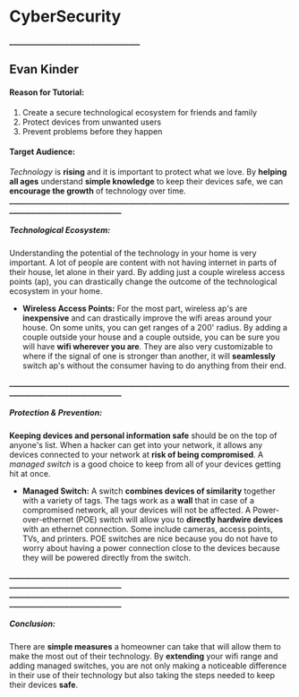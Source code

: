 # CyberSecurity
**___________________________________**
## Evan Kinder
#### Reason for Tutorial:
1. Create a secure technological ecosystem for friends and family 
2. Protect devices from unwanted users
3. Prevent problems before they happen
#### Target Audience:
_Technology_ is **rising** and it is important to protect what we love. By **helping all ages** understand **simple knowledge** to keep their devices safe, we can **encourage the growth** of technology over time.
**_________________________________________________________________________________________________________** 
##### Technological Ecosystem:
Understanding the potential of the technology in your home is very important. A lot of people are content with not having internet in parts of their house, let alone in their yard. By adding just a couple wireless access points (ap), you can drastically change the outcome of the technological ecosystem in your home.
* **Wireless Access Points:**
For the most part, wireless ap's are **inexpensive** and can drastically improve the wifi areas around your house. On some units, you can get ranges of a 200' radius. By adding a couple outside your house and a couple outside, you can be sure you will have **wifi wherever you are**. They are also very customizable to where if the signal of one is stronger than another, it will **seamlessly** switch ap's without the consumer having to do anything from their end.

**_________________________________________________________________________________________________________** 
##### Protection & Prevention:
**Keeping devices and personal information safe** should be on the top of anyone's list. When a hacker can get into your network, it allows any devices connected to your network at **risk of being compromised**. A _managed switch_ is a good choice to keep from all of your devices getting hit at once. 
* **Managed Switch:**
A switch **combines devices of similarity** together with a variety of tags. The tags work as a **wall** that in case of a compromised network, all your devices will not be affected. A Power-over-ethernet (POE) switch will allow you to **directly hardwire devices** with an ethernet connection. Some include cameras, access points, TVs, and printers. POE switches are nice because you do not have to worry about having a power connection close to the devices because they will be powered directly from the switch.

**_________________________________________________________________________________________________________** 
**_________________________________________________________________________________________________________** 
##### Conclusion:
There are **simple measures** a homeowner can take that will allow them to make the most out of their technology. By **extending** your wifi range and adding managed switches, you are not only making a noticeable difference in their use of their technology but also taking the steps needed to keep their devices **safe**.
